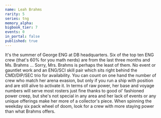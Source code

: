 ```yaml
---
name: Leah Brahms
rarity: 5
series: tng
memory_alpha:
bigbook_tier: 7
events: 0
in_portal: false
published: true
---
```


It's the summer of George ENG at DB headquarters. Six of the top ten ENG crew (that's 60% for you math nerds) are from the last three months and Ms. Brahms … Sorry, Mrs. Brahms is perhaps the least of them. No event or gauntlet work and an ENG/SCI skill pair which sits right behind the CMD/DIP/SEC trio for availability. You can count on one hand the number of crew who match her arena evasion, but only if you run a ship with position and are still alive to activate it. In terms of raw power, her base and voyage numbers will serve most rosters just fine thanks to good ol' fashioned power creep, but she's not special in any area and her lack of events or any unique offerings make her more of a collector's piece. When spinning the weekday six pack wheel of doom, look for a crew with more staying power than what Brahms offers.
